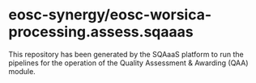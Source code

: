 # eosc-synergy/eosc-worsica-processing.assess.sqaaas
This repository has been generated by the SQAaaS platform to run the pipelines
for the operation of the
Quality Assessment & Awarding (QAA)
module.